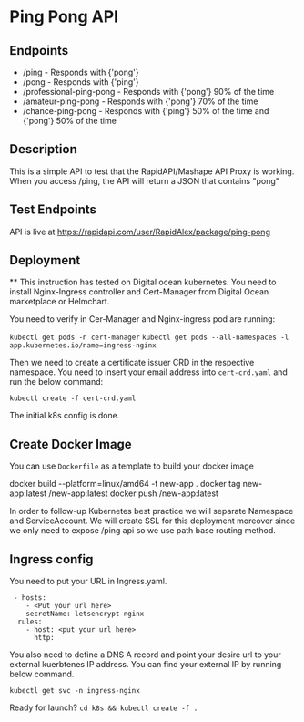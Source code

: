 # Ping Pong API

## Endpoints
- /ping - Responds with {'pong'}
- /pong - Responds with {'ping'}
- /professional-ping-pong - Responds with {'pong'} 90% of the time
- /amateur-ping-pong - Responds with {'pong'} 70% of the time
- /chance-ping-pong - Responds with {'ping'} 50% of the time and {'pong'} 50% of the time

## Description
This is a simple API to test that the RapidAPI/Mashape API Proxy is working. When you access /ping, the API will return a JSON that contains "pong"

## Test Endpoints
API is live at https://rapidapi.com/user/RapidAlex/package/ping-pong

## Deployment
** This instruction has tested on Digital ocean kubernetes. You need to install Nginx-Ingress controller and Cert-Manager from Digital Ocean marketplace or Helmchart.

You need to verify in Cer-Manager and Nginx-ingress pod are running:

`kubectl get pods -n cert-manager`
`kubectl get pods --all-namespaces -l app.kubernetes.io/name=ingress-nginx`

Then we need to create a certificate issuer CRD in the respective namespace. You need to insert your email address into `cert-crd.yaml` and run the below command:

`kubectl create -f cert-crd.yaml`

The initial k8s config is done.

## Create Docker Image

You can use `Dockerfile` as a template to build your docker image

docker build  --platform=linux/amd64 -t new-app .
docker tag new-app:latest <Your Repo>/new-app:latest
docker push <You Repo>/new-app:latest

In order to follow-up Kubernetes best practice we will separate Namespace and ServiceAccount. We will create SSL for this deployment moreover since we only need to expose /ping api so we use path base routing method. 

## Ingress config

You need to put your URL in Ingress.yaml. 

```
 - hosts:
    - <Put your url here>
    secretName: letsencrypt-nginx
  rules:
    - host: <put your url here>
      http:
```
You also need to define a DNS A record and point your desire url to your external kuerbtenes IP address. You can find your external IP by running below command.

`kubectl get svc -n ingress-nginx`

Ready for launch?
 `cd k8s && kubectl create -f .`
